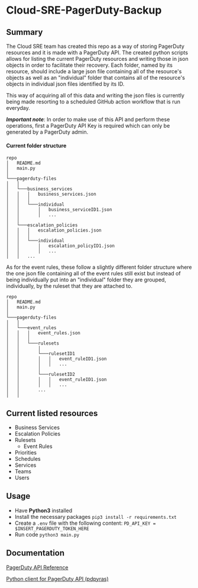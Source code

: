 # Cloud-SRE-PagerDuty-Backup

## Summary
The Cloud SRE team has created this repo as a way of storing PagerDuty resources and it is made with a PagerDuty API. The created python scripts allows for listing the current PagerDuty resources and writing those in json objects in order to facilitate their recovery. Each folder, named by its resource, should include a large json file containing all of the resource's objects as well as an "individual" folder that contains all of the resource's objects in individual json files identified by its ID.

This way of acquiring all of this data and writing the json files is currently being made resorting to a scheduled GitHub action workflow that is run everyday.

**_Important note_**: In order to make use of this API and perform these operations, first a PagerDuty API Key is required which can only be generated by a PagerDuty admin.

#### Current folder structure
```
repo
│   README.md
│   main.py    
│
└───pagerduty-files
│   │
│   └───business_services
│   │   │   business_services.json
│   │   │
│   │   └───individual
│   │       │   business_serviceID1.json
│   │       │   ...
│   │
│   └───escalation_policies
│   │   │   escalation_policies.json  
│   │   │
│   │   └───individual
│   │       │   escalation_policyID1.json
│   │       │   ...
│   │   ...

```

As for the event rules, these follow a slightly different folder structure where the one json file containing all of the event rules still exist but instead of being individually put into an "individual" folder they are grouped, individually, by the ruleset that they are attached to.

```
repo
│   README.md
│   main.py    
│
└───pagerduty-files
│   │
│   └───event_rules
│   │   │   event_rules.json
│   │   │
│   │   └───rulesets
│   │       │
│   │       └───rulesetID1
│   │       │   │   event_ruleID1.json
│   │       │   │   ...
│   │       │
│   │       └───rulesetID2
│   │       │   │   event_ruleID1.json
│   │       │   │   ...
│   │       ...
│   │
```

## Current listed resources
* Business Services
* Escalation Policies
* Rulesets
  * Event Rules
* Priorities
* Schedules
* Services
* Teams
* Users

## Usage
- Have **Python3** installed
- Install the necessary packages `pip3 install -r requirements.txt`
- Create a `.env` file with the following content: `PD_API_KEY = $INSERT_PAGERDUTY_TOKEN_HERE`
- Run code `python3 main.py`


## Documentation
[PagerDuty API Reference](https://developer.pagerduty.com/api-reference/e65c5833eeb07-pager-duty-api)

[Python client for PagerDuty API (pdpyras)](https://pagerduty.github.io/pdpyras/#)
